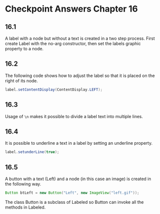 # Checkpoint Answers Chapter 16 #
## 16.1 ##
A label with a node but without a text is created in a two step process. First create Label with the no-arg constructor, then set the labels graphic property to a node.  

## 16.2 ##
The following code shows how to adjust the label so that it is placed on the right of its node.  
```Java  
label.setContentDisplay(ContentDisplay.LEFT);  
```  

## 16.3 ##
Usage of `\n` makes it possible to divide a label text into multiple lines.  

## 16.4 ##
It is possible to underline a text in a label by setting an underline property.  
```Java  
label.setunderLine(true);  
```  

## 16.5 ##
A button with a text (Left) and a node (in this case an image) is created in the following way.  
```Java  
Button btLeft = new Button("Left", new ImageView("left.gif"));  
```  
The class Button is a subclass of Labeled so Button can invoke all the methods in Labeled.  
